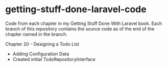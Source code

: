 getting-stuff-done-laravel-code
===============================

Code from each chapter in my Getting Stuff Done With Laravel book. Each branch of this repository contains the source code as of the end of the chapter named in the branch.

Chapter 20 - Designing a Todo List

* Adding Configuration Data
* Created initial TodoRepositoryInterface